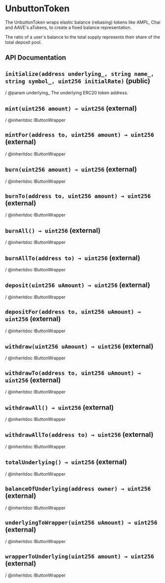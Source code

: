 # UnbuttonToken



The UnbuttonToken wraps elastic balance (rebasing) tokens like AMPL, Chai and AAVE's aTokens, to create a fixed balance representation.

The ratio of a user's balance to the total supply represents their share of the total deposit pool.



## API Documentation

## `initialize(address underlying_, string name_, string symbol_, uint256 initialRate)` (public)

/ @param underlying\_ The underlying ERC20 token address.

## `mint(uint256 amount) → uint256` (external)

/ @inheritdoc IButtonWrapper

## `mintFor(address to, uint256 amount) → uint256` (external)

/ @inheritdoc IButtonWrapper

## `burn(uint256 amount) → uint256` (external)

/ @inheritdoc IButtonWrapper

## `burnTo(address to, uint256 amount) → uint256` (external)

/ @inheritdoc IButtonWrapper

## `burnAll() → uint256` (external)

/ @inheritdoc IButtonWrapper

## `burnAllTo(address to) → uint256` (external)

/ @inheritdoc IButtonWrapper

## `deposit(uint256 uAmount) → uint256` (external)

/ @inheritdoc IButtonWrapper

## `depositFor(address to, uint256 uAmount) → uint256` (external)

/ @inheritdoc IButtonWrapper

## `withdraw(uint256 uAmount) → uint256` (external)

/ @inheritdoc IButtonWrapper

## `withdrawTo(address to, uint256 uAmount) → uint256` (external)

/ @inheritdoc IButtonWrapper

## `withdrawAll() → uint256` (external)

/ @inheritdoc IButtonWrapper

## `withdrawAllTo(address to) → uint256` (external)

/ @inheritdoc IButtonWrapper

## `totalUnderlying() → uint256` (external)

/ @inheritdoc IButtonWrapper

## `balanceOfUnderlying(address owner) → uint256` (external)

/ @inheritdoc IButtonWrapper

## `underlyingToWrapper(uint256 uAmount) → uint256` (external)

/ @inheritdoc IButtonWrapper

## `wrapperToUnderlying(uint256 amount) → uint256` (external)

/ @inheritdoc IButtonWrapper
